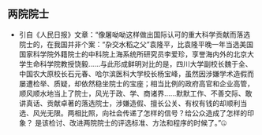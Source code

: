 ## 两院院士
- 引自《人民日报》文章：“像屠呦呦这样做出国际认可的重大科学贡献而落选院士的，在我国并非个案：“杂交水稻之父”袁隆平，比袁隆平晚一年当选美国国家科学院外籍院士的中科院上海系统所研究员李爱珍，享誉海内外的北京大学生命科学院教授饶毅……与此形成鲜明对比的是，四川大学副校长魏于全、中国农大原校长石元春、哈尔滨医科大学校长杨宝峰，虽然因涉嫌学术造假而屡遭检举、质疑，却依然稳坐院士的宝座；相当比例的政府高官和企业高管，顺风顺水地当上了院士，风光于政、学、商诸界……默默工作、不善交际、敢讲真话、贡献卓著的落选院士，涉嫌造假、擅长公关、有权有钱的却顺利当选、风光无限。两相比照，向社会传递了怎样的信号？给公众造成了怎样的印象？
是该检讨、改进两院院士的评选标准、方法和程序的时候了。”🤐
